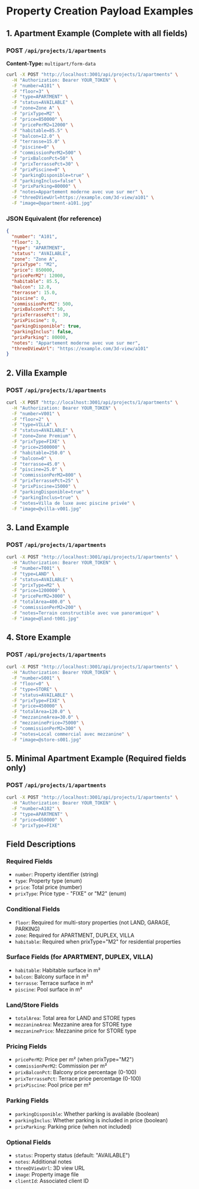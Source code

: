 # Property Creation Payload Examples

## 1. Apartment Example (Complete with all fields)

### POST `/api/projects/1/apartments`
**Content-Type:** `multipart/form-data`

```bash
curl -X POST "http://localhost:3001/api/projects/1/apartments" \
  -H "Authorization: Bearer YOUR_TOKEN" \
  -F "number=A101" \
  -F "floor=3" \
  -F "type=APARTMENT" \
  -F "status=AVAILABLE" \
  -F "zone=Zone A" \
  -F "prixType=M2" \
  -F "price=850000" \
  -F "pricePerM2=12000" \
  -F "habitable=85.5" \
  -F "balcon=12.0" \
  -F "terrasse=15.0" \
  -F "piscine=0" \
  -F "commissionPerM2=500" \
  -F "prixBalconPct=50" \
  -F "prixTerrassePct=30" \
  -F "prixPiscine=0" \
  -F "parkingDisponible=true" \
  -F "parkingInclus=false" \
  -F "prixParking=80000" \
  -F "notes=Appartement moderne avec vue sur mer" \
  -F "threeDViewUrl=https://example.com/3d-view/a101" \
  -F "image=@apartment-a101.jpg"
```

### JSON Equivalent (for reference)
```json
{
  "number": "A101",
  "floor": 3,
  "type": "APARTMENT",
  "status": "AVAILABLE",
  "zone": "Zone A",
  "prixType": "M2",
  "price": 850000,
  "pricePerM2": 12000,
  "habitable": 85.5,
  "balcon": 12.0,
  "terrasse": 15.0,
  "piscine": 0,
  "commissionPerM2": 500,
  "prixBalconPct": 50,
  "prixTerrassePct": 30,
  "prixPiscine": 0,
  "parkingDisponible": true,
  "parkingInclus": false,
  "prixParking": 80000,
  "notes": "Appartement moderne avec vue sur mer",
  "threeDViewUrl": "https://example.com/3d-view/a101"
}
```

## 2. Villa Example

### POST `/api/projects/1/apartments`
```bash
curl -X POST "http://localhost:3001/api/projects/1/apartments" \
  -H "Authorization: Bearer YOUR_TOKEN" \
  -F "number=V001" \
  -F "floor=2" \
  -F "type=VILLA" \
  -F "status=AVAILABLE" \
  -F "zone=Zone Premium" \
  -F "prixType=FIXE" \
  -F "price=2500000" \
  -F "habitable=250.0" \
  -F "balcon=0" \
  -F "terrasse=45.0" \
  -F "piscine=25.0" \
  -F "commissionPerM2=800" \
  -F "prixTerrassePct=25" \
  -F "prixPiscine=15000" \
  -F "parkingDisponible=true" \
  -F "parkingInclus=true" \
  -F "notes=Villa de luxe avec piscine privée" \
  -F "image=@villa-v001.jpg"
```

## 3. Land Example

### POST `/api/projects/1/apartments`
```bash
curl -X POST "http://localhost:3001/api/projects/1/apartments" \
  -H "Authorization: Bearer YOUR_TOKEN" \
  -F "number=T001" \
  -F "type=LAND" \
  -F "status=AVAILABLE" \
  -F "prixType=M2" \
  -F "price=1200000" \
  -F "pricePerM2=3000" \
  -F "totalArea=400.0" \
  -F "commissionPerM2=200" \
  -F "notes=Terrain constructible avec vue panoramique" \
  -F "image=@land-t001.jpg"
```

## 4. Store Example

### POST `/api/projects/1/apartments`
```bash
curl -X POST "http://localhost:3001/api/projects/1/apartments" \
  -H "Authorization: Bearer YOUR_TOKEN" \
  -F "number=S001" \
  -F "floor=0" \
  -F "type=STORE" \
  -F "status=AVAILABLE" \
  -F "prixType=FIXE" \
  -F "price=450000" \
  -F "totalArea=120.0" \
  -F "mezzanineArea=30.0" \
  -F "mezzaninePrice=75000" \
  -F "commissionPerM2=300" \
  -F "notes=Local commercial avec mezzanine" \
  -F "image=@store-s001.jpg"
```

## 5. Minimal Apartment Example (Required fields only)

### POST `/api/projects/1/apartments`
```bash
curl -X POST "http://localhost:3001/api/projects/1/apartments" \
  -H "Authorization: Bearer YOUR_TOKEN" \
  -F "number=A102" \
  -F "type=APARTMENT" \
  -F "price=650000" \
  -F "prixType=FIXE"
```

## Field Descriptions

### Required Fields
- `number`: Property identifier (string)
- `type`: Property type (enum)
- `price`: Total price (number)
- `prixType`: Price type - "FIXE" or "M2" (enum)

### Conditional Fields
- `floor`: Required for multi-story properties (not LAND, GARAGE, PARKING)
- `zone`: Required for APARTMENT, DUPLEX, VILLA
- `habitable`: Required when prixType="M2" for residential properties

### Surface Fields (for APARTMENT, DUPLEX, VILLA)
- `habitable`: Habitable surface in m²
- `balcon`: Balcony surface in m²
- `terrasse`: Terrace surface in m²
- `piscine`: Pool surface in m²

### Land/Store Fields
- `totalArea`: Total area for LAND and STORE types
- `mezzanineArea`: Mezzanine area for STORE type
- `mezzaninePrice`: Mezzanine price for STORE type

### Pricing Fields
- `pricePerM2`: Price per m² (when prixType="M2")
- `commissionPerM2`: Commission per m²
- `prixBalconPct`: Balcony price percentage (0-100)
- `prixTerrassePct`: Terrace price percentage (0-100)
- `prixPiscine`: Pool price per m²

### Parking Fields
- `parkingDisponible`: Whether parking is available (boolean)
- `parkingInclus`: Whether parking is included in price (boolean)
- `prixParking`: Parking price (when not included)

### Optional Fields
- `status`: Property status (default: "AVAILABLE")
- `notes`: Additional notes
- `threeDViewUrl`: 3D view URL
- `image`: Property image file
- `clientId`: Associated client ID
